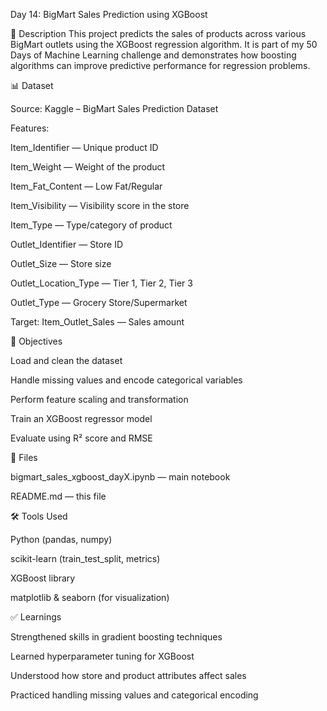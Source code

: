 Day 14: BigMart Sales Prediction using XGBoost

🧾 Description
This project predicts the sales of products across various BigMart outlets using the XGBoost regression algorithm.
It is part of my 50 Days of Machine Learning challenge and demonstrates how boosting algorithms can improve predictive performance for regression problems.

📊 Dataset

Source: Kaggle – BigMart Sales Prediction Dataset

Features:

Item_Identifier — Unique product ID

Item_Weight — Weight of the product

Item_Fat_Content — Low Fat/Regular

Item_Visibility — Visibility score in the store

Item_Type — Type/category of product

Outlet_Identifier — Store ID

Outlet_Size — Store size

Outlet_Location_Type — Tier 1, Tier 2, Tier 3

Outlet_Type — Grocery Store/Supermarket

Target: Item_Outlet_Sales — Sales amount

🎯 Objectives

Load and clean the dataset

Handle missing values and encode categorical variables

Perform feature scaling and transformation

Train an XGBoost regressor model

Evaluate using R² score and RMSE

📂 Files

bigmart_sales_xgboost_dayX.ipynb — main notebook

README.md — this file

🛠️ Tools Used

Python (pandas, numpy)

scikit-learn (train_test_split, metrics)

XGBoost library

matplotlib & seaborn (for visualization)

✅ Learnings

Strengthened skills in gradient boosting techniques

Learned hyperparameter tuning for XGBoost

Understood how store and product attributes affect sales

Practiced handling missing values and categorical encoding